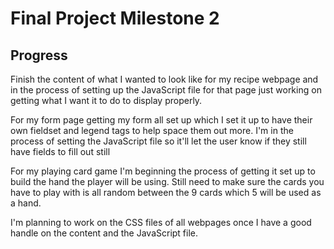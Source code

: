 # Final Project Milestone 2

## Progress

Finish the content of what I wanted to look like for my recipe webpage and in the process of setting up the JavaScript file for that page just working on getting what I want it to do to display properly.

For my form page getting my form all set up which I set it up to have their own fieldset and legend tags to help space them out more. I'm in the process of setting the JavaScript file so it'll let the user know if they still have fields to fill out still

For my playing card game I'm beginning the process of getting it set up to build the hand the player will be using. Still need to make sure the cards you have to play with is all random between the 9 cards which 5 will be used as a hand.

I'm planning to work on the CSS files of all webpages once I have a good handle on the content and the JavaScript file.